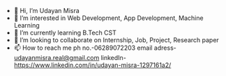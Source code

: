 - 👋 Hi, I’m Udayan Misra
- 👀 I’m interested in Web Development, App Development, Machine Learning
- 🌱 I’m currently learning B.Tech CST
- 💞️ I’m looking to collaborate on Internship, Job, Project, Research paper
- 📫 How to reach me ph no.-06289072203
                     email adress- udayanmisra.real@gmail.com
                     linkedIn- https://www.linkedin.com/in/udayan-misra-1297161a2/

<!---
UdayanMisra2000/UdayanMisra2000 is a ✨ special ✨ repository because its `README.md` (this file) appears on your GitHub profile.
You can click the Preview link to take a look at your changes.
--->
